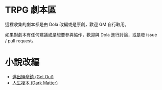 # TRPG 劇本區

這裡收集的劇本都是由 Dola 改編或是原創，歡迎 GM 自行取用。

如果對劇本有任何建議或是想要參與協作，歡迎與 Dola 進行討論，或是發 issue / pull request。

# 小說改編

- [逃出絕命鎮 (Get Out)](./get_out/)
- [人生複本 (Dark Matter)](./dark_matter/)

